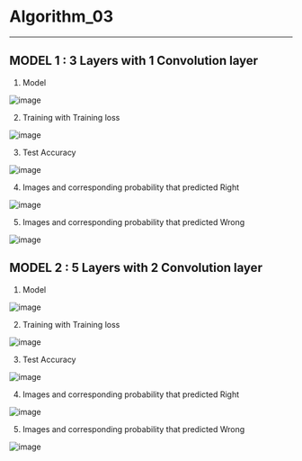 # Algorithm_03

----------------------------------------------------
## MODEL 1 : 3 Layers with 1 Convolution layer  

1. Model

![image](https://user-images.githubusercontent.com/47909174/83351559-05ff9a00-a380-11ea-9b1b-854cae445870.png)

2. Training with Training loss

![image](https://user-images.githubusercontent.com/47909174/83351610-7e665b00-a380-11ea-99cd-4c2fc389cf2b.png)

3. Test Accuracy

![image](https://user-images.githubusercontent.com/47909174/83351624-ac4b9f80-a380-11ea-88dc-3b20dc8822f5.png)

4. Images and corresponding probability that predicted Right

![image](https://user-images.githubusercontent.com/47909174/83351653-e5840f80-a380-11ea-92a4-7176deeb00c9.png)

5. Images and corresponding probability that predicted Wrong

![image](https://user-images.githubusercontent.com/47909174/83351668-0ea4a000-a381-11ea-9949-29502e1228e8.png)

## MODEL 2 : 5 Layers with 2 Convolution layer  

1. Model

![image](https://user-images.githubusercontent.com/47909174/83352787-1b2cf680-a389-11ea-9695-317ce4b4f576.png)


2. Training with Training loss

![image](https://user-images.githubusercontent.com/47909174/83352816-457eb400-a389-11ea-8118-6024d3881df0.png)

3. Test Accuracy

![image](https://user-images.githubusercontent.com/47909174/83352826-57f8ed80-a389-11ea-809e-ba1a59735c2a.png)


4. Images and corresponding probability that predicted Right

![image](https://user-images.githubusercontent.com/47909174/83352839-719a3500-a389-11ea-9e21-21a1aeeadd74.png)


5. Images and corresponding probability that predicted Wrong

![image](https://user-images.githubusercontent.com/47909174/83352857-85de3200-a389-11ea-8458-f6d4a2d3ef38.png)


